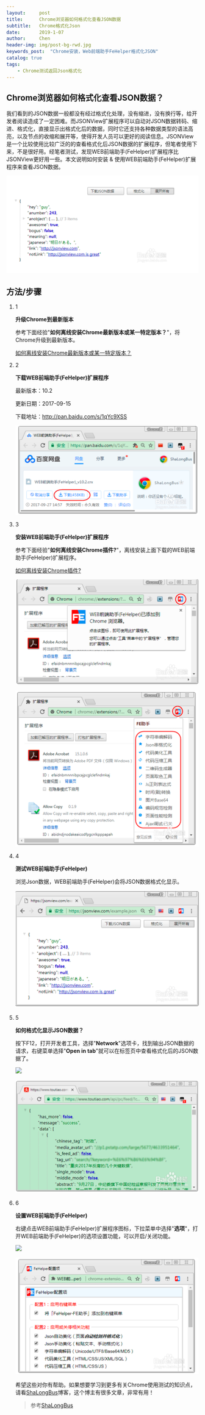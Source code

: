 ```yaml
---
layout:     post
title:      Chrome浏览器如何格式化查看JSON数据
subtitle:   Chrome格式化Json
date:       2019-1-07
author:     Chen
header-img: img/post-bg-rwd.jpg
keywords_post:  "Chrome安装，Web前端助手FeHelper格式化JSON"
catalog: true
tags:
    - Chrome测试返回Json格式化
---
```




## Chrome浏览器如何格式化查看JSON数据？

我们看到的JSON数据一般都没有经过格式化处理，没有缩进，没有换行等，给开发者阅读造成了一定困难。而JSONView扩展程序可以自动对JSON数据转码、缩进、格式化，直接显示出格式化后的数据，同时它还支持各种数据类型的语法高亮，以及节点的收缩和展开等，使得开发人员可以更好的阅读信息。JSONView是一个比较使用比较广泛的的查看格式化后JSON数据的扩展程序，但笔者使用下来，不是很好用。经笔者测试，发现WEB前端助手(FeHelper)扩展程序比JSONView更好用一些。本文说明如何安装 & 使用WEB前端助手(FeHelper)扩展程序来查看JSON数据。

![](https://github.com/DreamItPossible/DreamItPossible.github.io/blob/master/_posts/2019/1/chrome.PNG)

## 方法/步骤

1. 1

   **升级Chrome到最新版本**

   参考下面经验"**如何离线安装Chrome最新版本或某一特定版本？**"，将Chrome升级到最新版本。





   [如何离线安装Chrome最新版本或某一特定版本？](https://jingyan.baidu.com/article/8ebacdf00a711649f65cd5e5.html)

2. 2

   **下载WEB前端助手(FeHelper)扩展程序**

   最新版本：10.2

   更新日期：2017-09-15

   下载地址：http://pan.baidu.com/s/1qYc9XSS

   ![](https://github.com/DreamItPossible/DreamItPossible.github.io/blob/master/_posts/2019/1/11.PNG)

3. 3

   **安装WEB前端助手(FeHelper)扩展程序**

   参考下面经验"**如何离线安装Chrome插件?**"，离线安装上面下载的WEB前端助手(FeHelper)扩展程序。



   [如何离线安装Chrome插件?](https://jingyan.baidu.com/article/e5c39bf5cc39cc39d76033cd.html)



   ![](https://github.com/DreamItPossible/DreamItPossible.github.io/blob/master/_posts/2019/1/22.PNG)

   ![](https://github.com/DreamItPossible/DreamItPossible.github.io/blob/master/_posts/2019/1/33.PNG)

4. 4

   **测试WEB前端助手(FeHelper)**

   浏览Json数据，WEB前端助手(FeHelper)会将JSON数据格式化显示。

   ![](https://github.com/DreamItPossible/DreamItPossible.github.io/blob/master/_posts/2019/1/44.PNG)

5. 5

   **如何格式化显示JSON数据？**

   按下F12，打开开发者工具，选择"**Network**"选项卡，找到输出JSON数据的请求，右键菜单选择"**Open in tab**"就可以在标签页中查看格式化后的JSON数据了。

   ![](https://github.com/DreamItPossible/DreamItPossible.github.io/blob/master/_posts/2019/1/55.PNG)

   ![](https://github.com/DreamItPossible/DreamItPossible.github.io/blob/master/_posts/2019/1/66.PNG)

6. 6

   **设置WEB前端助手(FeHelper)**

   右键点击WEB前端助手(FeHelper)扩展程序图标，下拉菜单中选择"**选项**"，打开WEB前端助手(FeHelper)的选项设置功能，可以开启/关闭功能。

   ![](https://github.com/DreamItPossible/DreamItPossible.github.io/blob/master/_posts/2019/1/77.PNG)

   ![](https://github.com/DreamItPossible/DreamItPossible.github.io/blob/master/_posts/2019/1/88.PNG)

   希望这些对你有帮助。如果想要学习到更多有关Chrome使用测试的知识点，请看[ShaLongBus](https://jingyan.baidu.com/user/npublic?uid=b458c311edf5000f9b2d569f)博客，这个博主有很多文章，非常有用！
   
   >参考[ShaLongBus](https://jingyan.baidu.com/user/npublic?uid=b458c311edf5000f9b2d569f)
     








